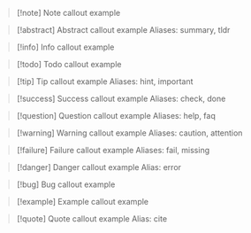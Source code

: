 
> [!note] Note callout example

> [!abstract] Abstract callout example
> Aliases: summary, tldr

> [!info] Info callout example

> [!todo] Todo callout example

> [!tip] Tip callout example
> Aliases: hint, important

> [!success] Success callout example
> Aliases: check, done

> [!question] Question callout example
> Aliases: help, faq

> [!warning] Warning callout example
> Aliases: caution, attention

> [!failure] Failure callout example
> Aliases: fail, missing

> [!danger] Danger callout example
> Alias: error

> [!bug] Bug callout example

> [!example] Example callout example

> [!quote] Quote callout example
> Alias: cite

